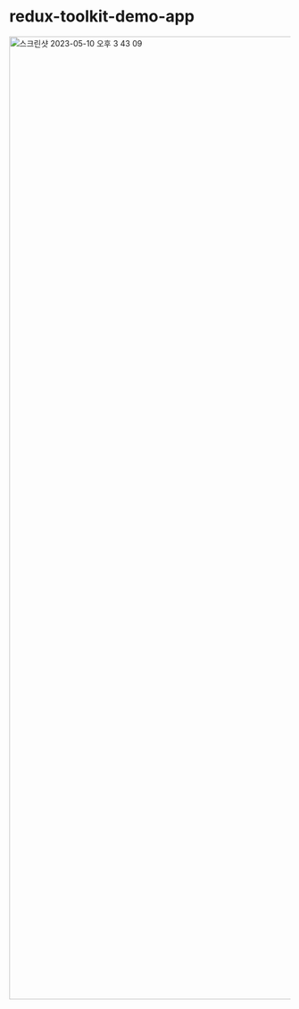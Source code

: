 # redux-toolkit-demo-app

<img width="1724" alt="스크린샷 2023-05-10 오후 3 43 09" src="https://github.com/kimdonggu42/redux-toolkit-demo/assets/115632555/53ab19b9-a782-4e9a-9d21-12f201fcab9d">
